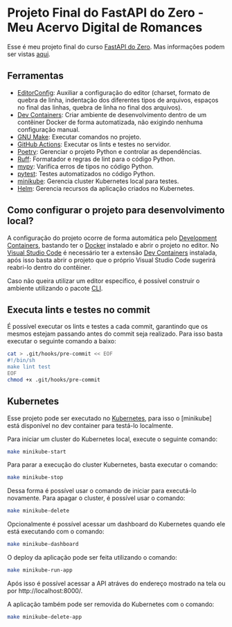 # Projeto Final do FastAPI do Zero - Meu Acervo Digital de Romances

Esse é meu projeto final do curso [FastAPI do Zero](https://fastapidozero.dunossauro.com/). Mas informações podem ser vistas [aqui](https://fastapidozero.dunossauro.com/14/).

## Ferramentas

- [EditorConfig](https://editorconfig.org/): Auxiliar a configuração do editor (charset, formato de quebra de linha, indentação dos diferentes tipos de arquivos, espaços no final das linhas, quebra de linha no final dos arquivos).
- [Dev Containers](https://containers.dev/): Criar ambiente de desenvolvimento dentro de um contêiner Docker de forma automatizada, não exigindo nenhuma configuração manual.
- [GNU Make](https://www.gnu.org/software/make/): Executar comandos no projeto.
- [GitHub Actions](https://docs.github.com/pt/actions): Executar os lints e testes no servidor.
- [Poetry](https://python-poetry.org/): Gerenciar o projeto Python e controlar as dependências.
- [Ruff](https://docs.astral.sh/ruff/): Formatador e regras de lint para o código Python.
- [mypy](https://www.mypy-lang.org/): Varifica erros de tipos no código Python.
- [pytest](https://docs.pytest.org/en/stable/): Testes automatizados no código Python.
- [minikube](https://minikube.sigs.k8s.io/docs/): Gerencia cluster Kubernetes local para testes.
- [Helm](https://helm.sh/pt/): Gerencia recursos da aplicação criados no Kubernetes.

## Como configurar o projeto para desenvolvimento local?

A configuração do projeto ocorre de forma automática pelo [Development Containers](https://containers.dev/), bastando ter o [Docker](https://docs.docker.com/engine/install/) instalado e abrir o projeto no editor. No [Visual Studio Code](https://code.visualstudio.com/) é necessário ter a extensão [Dev Containers](https://marketplace.visualstudio.com/items?itemName=ms-vscode-remote.remote-containers) instalada, após isso basta abrir o projeto que o próprio Visual Studio Code sugerirá reabri-lo dentro do contêiner.

Caso não queira utilizar um editor específico, é possível construir o ambiente utilizando o pacote [CLI](https://www.npmjs.com/package/@devcontainers/cli).

## Executa lints e testes no commit

É possível executar os lints e testes a cada commit, garantindo que os mesmos estejam passando antes do commit seja realizado. Para isso basta executar o seguinte comando a baixo:

```sh
cat > .git/hooks/pre-commit << EOF
#!/bin/sh
make lint test
EOF
chmod +x .git/hooks/pre-commit
```

## Kubernetes

Esse projeto pode ser executado no [Kubernetes](https://kubernetes.io/pt-br/), para isso o [minikube] está disponível no dev container para testá-lo localmente.

Para iniciar um cluster do Kubernetes local, execute o seguinte comando:

```sh
make minikube-start
```

Para parar a execução do cluster Kubernetes, basta executar o comando:

```sh
make minikube-stop
```

Dessa forma é possível usar o comando de iniciar para executá-lo novamente. Para apagar o cluster, é possível usar o comando:

```sh
make minikube-delete
```

Opcionalmente é possível acessar um dashboard do Kubernetes quando ele está executando com o comando:

```sh
make minikube-dashboard
```

O deploy da aplicação pode ser feita utilizando o comando:

```sh
make minikube-run-app
```

Após isso é possível acessar a API atráves do endereço mostrado na tela ou por http://localhost:8000/.

A aplicação também pode ser removida do Kubernetes com o comando:

```sh
make minikube-delete-app
```
